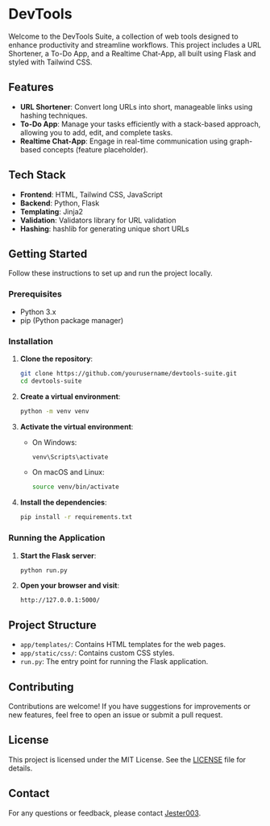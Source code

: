 # DevTools 

Welcome to the DevTools Suite, a collection of web tools designed to enhance productivity and streamline workflows. This project includes a URL Shortener, a To-Do App, and a Realtime Chat-App, all built using Flask and styled with Tailwind CSS.

## Features

- **URL Shortener**: Convert long URLs into short, manageable links using hashing techniques.
- **To-Do App**: Manage your tasks efficiently with a stack-based approach, allowing you to add, edit, and complete tasks.
- **Realtime Chat-App**: Engage in real-time communication using graph-based concepts (feature placeholder).

## Tech Stack

- **Frontend**: HTML, Tailwind CSS, JavaScript
- **Backend**: Python, Flask
- **Templating**: Jinja2
- **Validation**: Validators library for URL validation
- **Hashing**: hashlib for generating unique short URLs

## Getting Started

Follow these instructions to set up and run the project locally.

### Prerequisites

- Python 3.x
- pip (Python package manager)

### Installation

1. **Clone the repository**:
   ```bash
   git clone https://github.com/yourusername/devtools-suite.git
   cd devtools-suite
   ```

2. **Create a virtual environment**:
   ```bash
   python -m venv venv
   ```

3. **Activate the virtual environment**:
   - On Windows:
     ```bash
     venv\Scripts\activate
     ```
   - On macOS and Linux:
     ```bash
     source venv/bin/activate
     ```

4. **Install the dependencies**:
   ```bash
   pip install -r requirements.txt
   ```

### Running the Application

1. **Start the Flask server**:
   ```bash
   python run.py
   ```

2. **Open your browser and visit**:
   ```
   http://127.0.0.1:5000/
   ```

## Project Structure

- `app/templates/`: Contains HTML templates for the web pages.
- `app/static/css/`: Contains custom CSS styles.
- `run.py`: The entry point for running the Flask application.

## Contributing

Contributions are welcome! If you have suggestions for improvements or new features, feel free to open an issue or submit a pull request.

## License

This project is licensed under the MIT License. See the [LICENSE](LICENSE) file for details.

## Contact

For any questions or feedback, please contact [Jester003](https://www.github.com/jester003).
